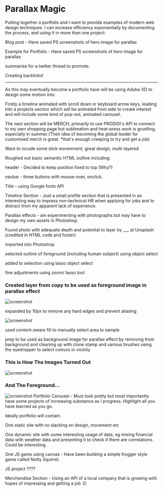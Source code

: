#  Parallax Magic
Putting together a portfolio and I want to provide examples of modern web design techniques. 
I can increase efficiency exponentially by documenting the process, and using it in more than one project: 

Blog post - Have saved PS screenshots of hero image for parallax

Example for Portfolio - Have saved PS screenshots of hero image for parallax


summarise for a twitter thread to promote. 

Creating backlinks!

__________________
As this may eventually become a portfolio have will be using Adobe XD to design some motion into:

Firstly a timeline animated with scroll down or keyboard arrow keys, leading into a projects section which will be animated from side to create interest and will include some kind of pop-out, animated carousel. 

The next section will be MERCH, primarily to use PRODIGI's API to connect to my own shopping page but sublimation and heat-press work is gruelling, especially in summer.(Their idea of becoming the global leader for customised merch is great. *that's enough creeping to try and get a job)

Want to incude some slick movemnent, great design, multi-layered

Roughed out basic semantic HTML outline including: 

header - Decided to keep position fixed to top (Why?)

navbar - three buttons with mouse-over, onclick. 

Title - using Google fonts API

Timeline Section - Just a small profile section that is presented in an interesting way to impress non-technical HR when applying for jobs and to distract from my apparent lack of experience. 

Parallax effects - am experimenting with photographs but may have to design my own assets in Photoshop. 

Found photo with adequate depth and potential to layer by ___ at Unsplash (credited in HTML code and footer)

imported into Photoshop 

selected outline of foreground (including human subject) using object select

added to selection using lasso object select

fine adjustments using zoom/ lasso tool

### Created layer from copy to be used as foreground image in parallax effect

![screenshot](assets/subject.png)

expanded by 10px to remove any hard edges and prevent aliasing 

![screenshot](assets/foreground.png)

used content-aware fill to manually select area to sample 

prep to be used as background image for parallax effect by removing from background and cleaning up with clone stamp and various brushes using the eyedropper to select colours in vicinity

### This is How The Images Turned Out

![screenshot](assets/background.png)

### And The Foreground...

![screenshot](assets/subject.png)
Portfolio Carousel - Must look pretty but most importantly have some projects of increasing substance as I progress. Highlight all you have learned as you go. 

Ideally portfolio will contain:

One static site with no slacking on design, movement etc

One dynamic site with some interesting usage of data, eg mixing financial data with weather data and presenting it to check if there are correlations. Could be interesting. 

One JS game using canvas - Have been building a simple frogger style game called Nutty Squirrel. 

JS project ????

Merchendise Section - Using an API of a local company that is growing with hopes of impressing and getting a job :D
